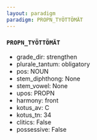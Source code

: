 ```yaml
---
layout: paradigm
paradigm: PROPN_TYÖTTÖMÄT
---
```

### ` PROPN_TYÖTTÖMÄT `


* grade_dir: strengthen
* plurale_tantum: obligatory
* pos: NOUN
* stem_diphthong: None
* stem_vowel: None
* upos: PROPN
* harmony: front
* kotus_av: C
* kotus_tn: 34
* clitics: False
* possessive: False
